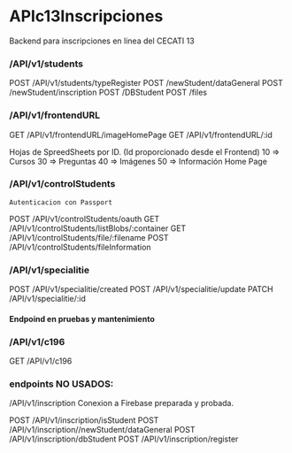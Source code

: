 # APIc13Inscripciones
Backend para inscripciones en linea del CECATI 13

### /API/v1/students
POST    /API/v1/students/typeRegister
POST    /newStudent/dataGeneral
POST    /newStudent/inscription
POST    /DBStudent
POST    /files

### /API/v1/frontendURL
GET     /API/v1/frontendURL/imageHomePage
GET     /API/v1/frontendURL/:id

Hojas de SpreedSheets por ID. (Id proporcionado desde el Frontend)
10 => Cursos
30 => Preguntas
40 => Imágenes
50 => Información Home Page

### /API/v1/controlStudents
    Autenticacion con Passport
POST    /API/v1/controlStudents/oauth
GET     /API/v1/controlStudents/listBlobs/:container
GET     /API/v1/controlStudents/file/:filename
POST    /API/v1/controlStudents/fileInformation

### /API/v1/specialitie
POST    /API/v1/specialitie/created
POST    /API/v1/specialitie/update
PATCH   /API/v1/specialitie/:id
#### Endpoind en pruebas y mantenimiento

### /API/v1/c196
GET     /API/v1/c196

### endpoints NO USADOS:
/API/v1/inscription 
Conexion a Firebase preparada y probada.

POST    /API/v1/inscription/isStudent
POST    /API/v1/inscription//newStudent/dataGeneral
POST    /API/v1/inscription/dbStudent
POST    /API/v1/inscription/register